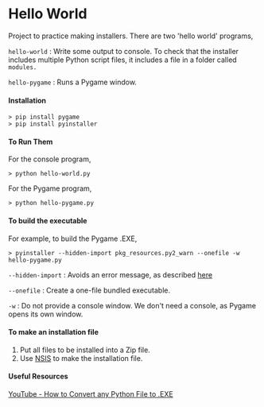 # Hello World

Project to practice making installers. There are two 'hello world' programs,

`hello-world` : Write some output to console. To check that the installer includes multiple Python script files, it includes a file in a folder called `modules.`

`hello-pygame` : Runs a Pygame window.

#### Installation
```
> pip install pygame
> pip install pyinstaller
```
#### To Run Them
For the console program,
```
> python hello-world.py
```
For the Pygame program,
```
> python hello-pygame.py
```
#### To build the executable
For example, to build the Pygame .EXE,
```
> pyinstaller --hidden-import pkg_resources.py2_warn --onefile -w hello-pygame.py
```
`--hidden-import` : Avoids an error message, as described [here](https://stackoverflow.com/questions/37815371/pyinstaller-failed-to-execute-script-pyi-rth-pkgres-and-missing-packages)

`--onefile` : Create a one-file bundled executable.

`-w` : Do not provide a console window. We don't need a console, as Pygame opens its own window.
#### To make an installation file
1. Put all files to be installed into a Zip file.
2. Use [NSIS](https://nsis.sourceforge.io/Download) to make the installation file.

#### Useful Resources
[YouTube - How to Convert any Python File to .EXE
](https://youtu.be/UZX5kH72Yx4)
